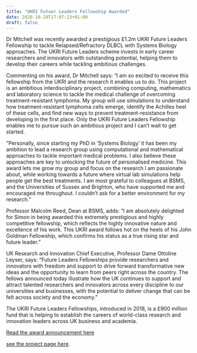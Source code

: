 ```yaml
---
title: "UKRI Futuer Leaders Fellowship Awarded"
date: 2020-10-20T17:07:13+01:00
draft: false
---
```

Dr Mitchell was recently awarded a prestigious £1.2m UKRI Future Leaders Fellowship to tackle Relapsed/Refractory DLBCL with Systems Biology approaches. The UKRI Future Leaders scheme invests in early career researchers and innovators with outstanding potential, helping them to develop their careers while tackling ambitious challenges. 

Commenting on his award, Dr Mitchell says: “I am so excited to receive this fellowship from the UKRI and the research it enables us to do. This project is an ambitious interdisciplinary project, combining computing, mathematics and laboratory science to tackle the medical challenge of overcoming treatment-resistant lymphoma. My group will use simulations to understand how treatment-resistant lymphoma cells emerge, identify the Achilles heel of these cells, and find new ways to prevent treatment-resistance from developing in the first place. Only the UKRI Future Leaders Fellowship enables me to pursue such an ambitious project and I can’t wait to get started. 

“Personally, since starting my PhD in ‘Systems Biology’ it has been my ambition to lead a research group using computational and mathematical approaches to tackle important medical problems. I also believe these approaches are key to unlocking the future of personalised medicine. This award lets me grow my group and focus on the research I am passionate about, while working towards a future where virtual lab simulations help people get the best treatments. I am most grateful to colleagues at BSMS, and the Universities of Sussex and Brighton, who have supported me and encouraged me throughout. I couldn’t ask for a better environment for my research.” 

Professor Malcolm Reed, Dean at BSMS, adds: “I am absolutely delighted for Simon in being awarded this extremely prestigious and highly competitive fellowship, which reflects the highly innovative nature and excellence of his work. This UKRI award follows hot on the heels of his John Goldman Fellowship, which confirms his status as a true rising star and future leader.” 

UK Research and Innovation Chief Executive, Professor Dame Ottoline Leyser, says: “Future Leaders Fellowships provide researchers and innovators with freedom and support to drive forward transformative new ideas and the opportunity to learn from peers right across the country. The fellows announced today illustrate how the UK continues to support and attract talented researchers and innovators across every discipline to our universities and businesses, with the potential to deliver change that can be felt across society and the economy.” 

The UKRI Future Leaders Fellowships, introduced in 2018, is a £900 million fund that is helping to establish the careers of world-class research and innovation leaders across UK business and academia. 

[Read the award announcement here](https://www.bsms.ac.uk/about/news/2020/10-15-bsms-researcher-receives-prestigious-fellowship.aspx
)

[see the project page here](../../project/rr-dlbcl/).
